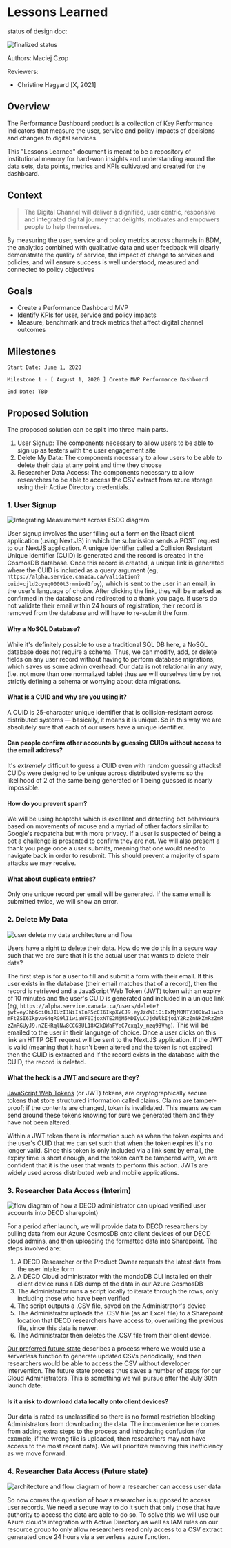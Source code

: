 # Lessons Learned

status of design doc:

<!-- ![draft status](https://img.shields.io/badge/Status-Draft-red) -->
<!-- ![review status](https://img.shields.io/badge/Status-Being%20Reviewed-yellow) -->
![finalized status](https://img.shields.io/badge/Status-Finalized-green)
<!-- ![archived](https://img.shields.io/badge/Status-Archived-lightgrey) -->

Authors: Maciej Czop

Reviewers: 

- Christine Hagyard [X, 2021]

## Overview  

The Performance Dashboard product is a collection of Key Performance Indicators that measure the user, service and policy impacts of decisions and changes to digital services.

This "Lessons Learned" document is meant to be a repository of institutional memory for hard-won insights and understanding around the data sets, data points, metrics and KPIs cultivated and created for the dashboard.

## Context

> The Digital Channel will deliver a dignified, user centric, responsive and integrated digital journey that delights, motivates and empowers people to help themselves.

By measuring the user, service and policy metrics across channels in BDM, the analytics combined with qualitative data and user feedback will clearly demonstrate the quality of service, the impact of change to services and policies, and will ensure success is well understood, measured and connected to policy objectives 

## Goals

- Create a Performance Dashboard MVP
- Identify KPIs for user, service and policy impacts
- Measure, benchmark and track metrics that affect digital channel outcomes

## Milestones 


`Start Date: June 1, 2020`

```
Milestone 1 - [ August 1, 2020 ] Create MVP Performance Dashboard
```

`End Date: TBD`


## Proposed Solution

The proposed solution can be split into three main parts.

1) User Signup: The components necessary to allow users to be able to sign up as testers with the user engagement site
2) Delete My Data: The components necessary to allow users to be able to delete their data at any point and time they choose
3) Researcher Data Access: The components necessary to allow researchers to be able to access the CSV extract from azure storage using their Active Directory credentials. 

### 1. User Signup

![Integrating Measurement across ESDC diagram](./Slide3.PNG)

User signup involves the user filling out a form on the React client application (using Next.JS) in which the submission sends a POST request to our NextJS application. A unique identifier called a Collision Resistant Unique Identifier (CUID) is generated and the record is created in the CosmosDB database. Once this record is created, a unique link is generated where the CUID is included as a query argument (eg, `https://alpha.service.canada.ca/validation?cuid=cjld2cyuq0000t3rmniod1foy`), which is sent to the user in an email, in the user's language of choice. After clicking the link, they will be marked as confirmed in the database and redirected to a thank you page. If users do not validate their email within 24 hours of registration, their record is removed from the database and will have to re-submit the form.

#### Why a NoSQL Database?

While it's definitely possible to use a traditional SQL DB here, a NoSQL database does not require a schema. Thus, we can modify, add, or delete fields on any user record without having to perform database migrations, which saves us some admin overhead. Our data is not relational in any way, (i.e. not more than one normalized table) thus we will ourselves time by not strictly defining a schema or worrying about data migrations.

#### What is a CUID and why are you using it?

A CUID is 25-character unique identifier that is collision-resistant across distributed systems — basically, it means it is unique. So in this way we are absolutely sure that each of our users have a unique identifier. 

#### Can people confirm other accounts by guessing CUIDs without access to the email address?

It's _extremely_ difficult to guess a CUID even with random guessing attacks! CUIDs were designed to be unique across distributed systems so the likelihood of 2 of the same being generated or 1 being guessed is nearly impossible. 

#### How do you prevent spam?

We will be using hcaptcha which is excellent and detecting bot behaviours based on movements of mouse and a myriad of other factors similar to Google's recpatcha but with more privacy. If a user is suspected of being a bot a challenge is presented to confirm they are not. We will also present a thank you page once a user submits, meaning that one would need to navigate back in order to resubmit. This should prevent a majority of spam attacks we may receive.

#### What about duplicate entries?

Only one unique record per email will be generated. If the same email is submitted twice, we will show an error.


### 2. Delete My Data

![user delete my data architecture and flow](./images/design-doc-004/deletemydata.png)

Users have a right to delete their data. How do we do this in a secure way such that we are sure that it is the actual user that wants to delete their data? 

The first step is for a user to fill and submit a form with their email. If this user exists in the database (their email matches that of a record), then the record is retrieved and a JavaScript Web Token (JWT) token with an expiry of 10 minutes and the user's CUID is generated and included in a unique link (eg, `https://alpha.service.canada.ca/users/delete?jwt=eyJhbGciOiJIUzI1NiIsInR5cCI6IkpXVCJ9.eyJzdWIiOiIxMjM0NTY3ODkwIiwibmFtZSI6IkpvaG4gRG9lIiwiaWF0IjoxNTE2MjM5MDIyLCJjdWlkIjoiY2RzZnNkZmRzZmRzZmRGUyJ9.nZEHRqlNw8CCGBUL18XZkDWaFYeC7cxq1y_mzq93Vhg`). This will be emailed to the user in their language of choice. Once a user clicks on this link an HTTP GET request will be sent to the Next.JS application. If the JWT is valid (meaning that it hasn't been altered and the token is not expired) then the CUID is extracted and if the record exists in the database with the CUID, the record is deleted.

#### What the heck is a JWT and secure are they?

[JavaScript Web Tokens](https://jwt.io/introduction) (or JWT) tokens, are cryptographically secure tokens that store structured information called claims. Claims are tamper-proof; if the contents are changed, token is invalidated. This means we can send around these tokens knowing for sure we generated them and they have not been altered. 

Within a JWT token there is information such as when the token expires and the user's CUID that we can set such that when the token expires it's no longer valid. Since this token is only included via a link sent by email, the expiry time is short enough, and the token can't be tampered with, we are confident that it is the user that wants to perform this action. JWTs are widely used across distributed web and mobile applications. 

### 3. Researcher Data Access (Interim)

![flow diagram of how a DECD administrator can upload verified user accounts into DECD sharepoint)](https://user-images.githubusercontent.com/2454380/126378733-d7145b50-e55d-461d-a5a3-ac5a4b5a6091.png)

For a period after launch, we will provide data to DECD researchers by pulling data from our Azure CosmosDB onto client devices of our DECD cloud admins, and then uploading the formatted data into Sharepoint. The steps involved are:

1. A DECD Researcher or the Product Owner requests the latest data from the user intake form
2. A DECD Cloud administrator with the mondoDB CLI installed on their client device runs a DB dump of the data in our Azure CosmosDB
3. The Administrator runs a script locally to iterate through the rows, only including those who have been verified
4. The script outputs a .CSV file, saved on the Administrator's device
5. The Administrator uploads the .CSV file (as an Excel file) to a Sharepoint location that DECD researchers have access to, overwriting the previous file, since this data is newer.
6. The Administrator then deletes the .CSV file from their client device.

[Our preferred future state](https://github.com/DTS-STN/Alpha-Site/wiki/Design-Doc-004-Screener-Intake-Process#4-researcher-data-access-future-state) describes a process where we would use a serverless function to generate updated CSVs periodically, and then researchers would be able to access the CSV without developer intervention. The future state process thus saves a number of steps for our Cloud Administrators. This is something we will pursue after the July 30th launch date.

#### Is it a risk to download data locally onto client devices?

Our data is rated as unclassified so there is no formal restriction blocking Administrators from downloading the data. The inconvenience here comes from adding extra steps to the process and introducing confusion (for example, if the wrong file is uploaded, then researchers may not have access to the most recent data). We will prioritize removing this inefficiency as we move forward.

### 4. Researcher Data Access (Future state)

![architecture and flow diagram of how a researcher can access user data](./images/design-doc-004/userresearch.png)

So now comes the question of how a researcher is supposed to access user records. We need a secure way to do it such that only those that have authority to access the data are able to do so. To solve this we will use our Azure cloud's integration with Active Directory as well as IAM rules on our resource group to only allow researchers read only access to a CSV extract generated once 24 hours via a serverless azure function.


